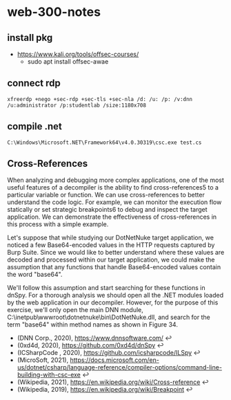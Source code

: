 # web-300-notes


## install pkg
- https://www.kali.org/tools/offsec-courses/
  - sudo apt install offsec-awae

## connect rdp 
```xfreerdp +nego +sec-rdp +sec-tls +sec-nla /d: /u: /p: /v:dnn /u:administrator /p:studentlab /size:1180x708```

## compile .net 
```C:\Windows\Microsoft.NET\Framework64\v4.0.30319\csc.exe test.cs```

## Cross-References
When analyzing and debugging more complex applications, one of the most useful features of a decompiler is the ability to find cross-references5 to a particular variable or function. We can use cross-references to better understand the code logic. For example, we can monitor the execution flow statically or set strategic breakpoints6 to debug and inspect the target application. We can demonstrate the effectiveness of cross-references in this process with a simple example.

Let's suppose that while studying our DotNetNuke target application, we noticed a few Base64-encoded values in the HTTP requests captured by Burp Suite. Since we would like to better understand where these values are decoded and processed within our target application, we could make the assumption that any functions that handle Base64-encoded values contain the word "base64".

We'll follow this assumption and start searching for these functions in dnSpy. For a thorough analysis we should open all the .NET modules loaded by the web application in our decompiler. However, for the purpose of this exercise, we'll only open the main DNN module, C:\inetpub\wwwroot\dotnetnuke\bin\DotNetNuke.dll, and search for the term "base64" within method names as shown in Figure 34.

- (DNN Corp., 2020), https://www.dnnsoftware.com/ ↩︎
- (0xd4d, 2020), https://github.com/0xd4d/dnSpy ↩︎
- (ICSharpCode , 2020), https://github.com/icsharpcode/ILSpy ↩︎
- (MicroSoft, 2021), https://docs.microsoft.com/en-us/dotnet/csharp/language-reference/compiler-options/command-line-building-with-csc-exe ↩︎
- (Wikipedia, 2021), https://en.wikipedia.org/wiki/Cross-reference ↩︎
- (Wikipedia, 2019), https://en.wikipedia.org/wiki/Breakpoint ↩︎
